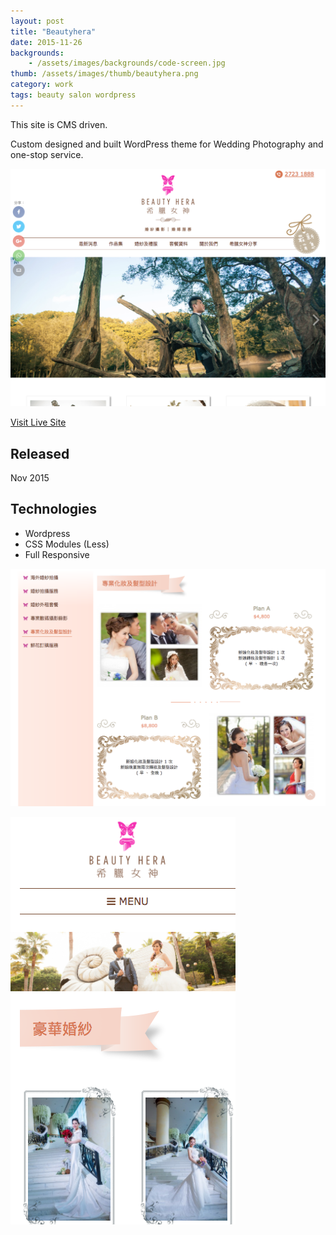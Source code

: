 ```yaml
---
layout: post
title: "Beautyhera"
date: 2015-11-26
backgrounds:
    - /assets/images/backgrounds/code-screen.jpg
thumb: /assets/images/thumb/beautyhera.png
category: work
tags: beauty salon wordpress
---
```


This site is CMS driven.

Custom designed and built WordPress theme for Wedding Photography and one-stop service.

![beautyhera revamp](/assets/images/blog/beautyhera-home.png)

[Visit Live Site](http://www.aftership.com)

## Released
Nov 2015

## Technologies
- Wordpress
- CSS Modules (Less)
- Full Responsive

![beautyhera revamp](/assets/images/blog/beautyhera-page1.png)

![beautyhera revamp](/assets/images/blog/beautyhera-mobile.png)
